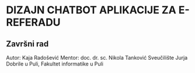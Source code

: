 # DIZAJN CHATBOT APLIKACIJE ZA E-REFERADU
## Završni rad


Autor: Kaja Radošević
Mentor: doc. dr. sc. Nikola Tanković
Sveučilište Jurja Dobrile u Puli, Fakultet informatike u Puli

